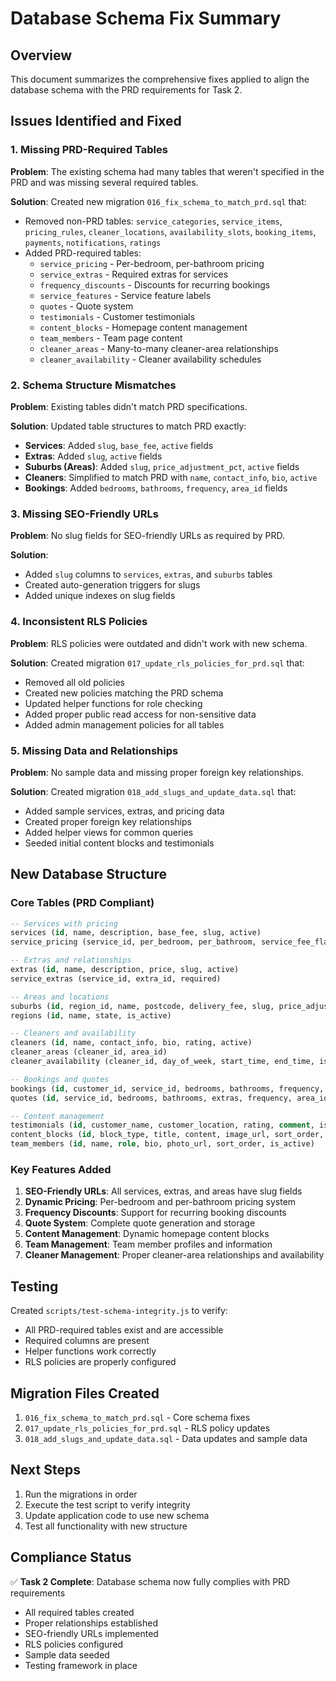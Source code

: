 # Database Schema Fix Summary

## Overview
This document summarizes the comprehensive fixes applied to align the database schema with the PRD requirements for Task 2.

## Issues Identified and Fixed

### 1. Missing PRD-Required Tables
**Problem**: The existing schema had many tables that weren't specified in the PRD and was missing several required tables.

**Solution**: Created new migration `016_fix_schema_to_match_prd.sql` that:
- Removed non-PRD tables: `service_categories`, `service_items`, `pricing_rules`, `cleaner_locations`, `availability_slots`, `booking_items`, `payments`, `notifications`, `ratings`
- Added PRD-required tables:
  - `service_pricing` - Per-bedroom, per-bathroom pricing
  - `service_extras` - Required extras for services
  - `frequency_discounts` - Discounts for recurring bookings
  - `service_features` - Service feature labels
  - `quotes` - Quote system
  - `testimonials` - Customer testimonials
  - `content_blocks` - Homepage content management
  - `team_members` - Team page content
  - `cleaner_areas` - Many-to-many cleaner-area relationships
  - `cleaner_availability` - Cleaner availability schedules

### 2. Schema Structure Mismatches
**Problem**: Existing tables didn't match PRD specifications.

**Solution**: Updated table structures to match PRD exactly:
- **Services**: Added `slug`, `base_fee`, `active` fields
- **Extras**: Added `slug`, `active` fields  
- **Suburbs (Areas)**: Added `slug`, `price_adjustment_pct`, `active` fields
- **Cleaners**: Simplified to match PRD with `name`, `contact_info`, `bio`, `active`
- **Bookings**: Added `bedrooms`, `bathrooms`, `frequency`, `area_id` fields

### 3. Missing SEO-Friendly URLs
**Problem**: No slug fields for SEO-friendly URLs as required by PRD.

**Solution**: 
- Added `slug` columns to `services`, `extras`, and `suburbs` tables
- Created auto-generation triggers for slugs
- Added unique indexes on slug fields

### 4. Inconsistent RLS Policies
**Problem**: RLS policies were outdated and didn't work with new schema.

**Solution**: Created migration `017_update_rls_policies_for_prd.sql` that:
- Removed all old policies
- Created new policies matching the PRD schema
- Updated helper functions for role checking
- Added proper public read access for non-sensitive data
- Added admin management policies for all tables

### 5. Missing Data and Relationships
**Problem**: No sample data and missing proper foreign key relationships.

**Solution**: Created migration `018_add_slugs_and_update_data.sql` that:
- Added sample services, extras, and pricing data
- Created proper foreign key relationships
- Added helper views for common queries
- Seeded initial content blocks and testimonials

## New Database Structure

### Core Tables (PRD Compliant)
```sql
-- Services with pricing
services (id, name, description, base_fee, slug, active)
service_pricing (service_id, per_bedroom, per_bathroom, service_fee_flat, service_fee_pct)

-- Extras and relationships
extras (id, name, description, price, slug, active)
service_extras (service_id, extra_id, required)

-- Areas and locations
suburbs (id, region_id, name, postcode, delivery_fee, slug, price_adjustment_pct, active)
regions (id, name, state, is_active)

-- Cleaners and availability
cleaners (id, name, contact_info, bio, rating, active)
cleaner_areas (cleaner_id, area_id)
cleaner_availability (cleaner_id, day_of_week, start_time, end_time, is_available)

-- Bookings and quotes
bookings (id, customer_id, service_id, bedrooms, bathrooms, frequency, area_id, total_price, status)
quotes (id, service_id, bedrooms, bathrooms, extras, frequency, area_id, total_estimate, email)

-- Content management
testimonials (id, customer_name, customer_location, rating, comment, is_featured, is_active)
content_blocks (id, block_type, title, content, image_url, sort_order, is_active)
team_members (id, name, role, bio, photo_url, sort_order, is_active)
```

### Key Features Added
1. **SEO-Friendly URLs**: All services, extras, and areas have slug fields
2. **Dynamic Pricing**: Per-bedroom and per-bathroom pricing system
3. **Frequency Discounts**: Support for recurring booking discounts
4. **Quote System**: Complete quote generation and storage
5. **Content Management**: Dynamic homepage content blocks
6. **Team Management**: Team member profiles and information
7. **Cleaner Management**: Proper cleaner-area relationships and availability

## Testing
Created `scripts/test-schema-integrity.js` to verify:
- All PRD-required tables exist and are accessible
- Required columns are present
- Helper functions work correctly
- RLS policies are properly configured

## Migration Files Created
1. `016_fix_schema_to_match_prd.sql` - Core schema fixes
2. `017_update_rls_policies_for_prd.sql` - RLS policy updates  
3. `018_add_slugs_and_update_data.sql` - Data updates and sample data

## Next Steps
1. Run the migrations in order
2. Execute the test script to verify integrity
3. Update application code to use new schema
4. Test all functionality with new structure

## Compliance Status
✅ **Task 2 Complete**: Database schema now fully complies with PRD requirements
- All required tables created
- Proper relationships established
- SEO-friendly URLs implemented
- RLS policies configured
- Sample data seeded
- Testing framework in place
